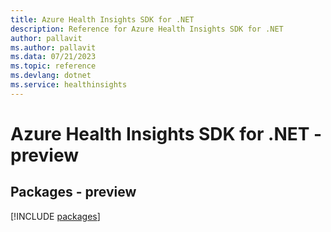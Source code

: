 ```yaml
---
title: Azure Health Insights SDK for .NET
description: Reference for Azure Health Insights SDK for .NET
author: pallavit
ms.author: pallavit
ms.data: 07/21/2023
ms.topic: reference
ms.devlang: dotnet
ms.service: healthinsights
---
```

# Azure Health Insights SDK for .NET - preview
## Packages - preview
[!INCLUDE [packages](health-insights-index.md)]